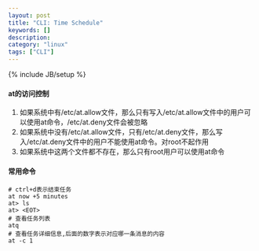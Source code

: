 ```yaml
---
layout: post
title: "CLI: Time Schedule"
keywords: []
description: 
category: "linux"
tags: ["CLI"]
---
```

{% include JB/setup %}

#### at的访问控制
1. 如果系统中有/etc/at.allow文件，那么只有写入/etc/at.allow文件中的用户可以使用at命令，/etc/at.deny文件会被忽略
2. 如果系统中没有/etc/at.allow文件，只有/etc/at.deny文件，那么写入/etc/at.deny文件中的用户不能使用at命令。对root不起作用
3. 如果系统中这两个文件都不存在，那么只有root用户可以使用at命令

#### 常用命令
```shell
# ctrl+d表示结束任务
at now +5 minutes
at> ls
at> <EOT>
# 查看任务列表
atq
# 查看任务详细信息,后面的数字表示对应哪一条消息的内容
at -c 1
```
